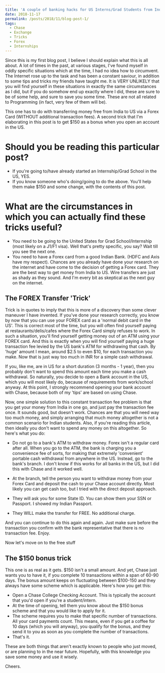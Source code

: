 ```yaml
---
title: 'A couple of banking hacks for US Interns/Grad Students from India'
date: 2018-11-17
permalink: /posts/2018/11/blog-post-1/
tags:
  - Chase
  - Exchange
  - Tricks
  - Forex
  - Internships
---
```


Since this is my first blog post, I believe I should explain what this is all about. A lot of times in the past, at various stages, I've found myself in oddly specific situations which at the time, I had no idea how to circumvent. The Internet rose up to the task and has been a constant saviour, in addition to some tips and tricks my friends have taught me. It is VERY UNLIKELY that you will find yourself in these situations in exactly the same circumstances as I did, but if you do somehow end up exactly where I did, these are sure to be of some help, and sure to save you some time. These are not all related to Programming (in fact, very few of them will be). 

This one has to do with transferring money free from India to US via a Forex Card (WITHOUT additional transaction fees). A second trick that I'm elaborating in this post is to get $150 as a bonus when you open an account in the US.

Should you be reading this particular post?
======
* If you're going to/have already started an Internship/Grad School in the US, YES.
* If you know someone who's doing/going to do the above. You'll help them make $150 and some change, with the contents of this post. 

What are the circumstances in which you can actually find these tricks useful?
======
* You need to be going to the United States for Grad School/Internship (most likely on a J1/F1 visa). Well that's pretty specific, you say? Wait till you see the next one.
* You need to have a Forex card from a good Indian Bank. (HDFC and Axis have my respect). Chances are you already have done your research on the internet and have come to the decision of getting a Forex card. They are the best way to get money from India to US. Wire transfers are just as shady as they sound. And I'm every bit as skeptical as the next guy on the internet. 


The FOREX Transfer 'Trick'
------
Trick is in quotes to imply that this is more of a discovery than some clever maneuver I have invented. If you've done your research correctly, you know by now that you can use your FOREX card as a 'normal debit card in the US'. This is correct most of the time, but you will often find yourself paying at restaurants/delis/cafes where the Forex Card simply refuses to work. In such a situation, you'll find yourself getting money out of an ATM using your FOREX card. And this is exactly when you will find yourself paying a huge transaction fee levied by the US bank's ATM for withdrawing that cash. By 'huge' amount I mean, around $2.5 to even $10, for each transaction you make. Now that is just way too much in INR for a simple cash withdrawal.

If you, like me, are in US for a short duration (3 months - 1 year), then you probably don't want to spend this amount each time you make a cash withdrawal. So naturally, you decide to open a Bank account in the US, which you will most likely do, because of requirements from work/school anyway. At this point, I strongly recommend opening your bank account with Chase, because both of my 'tips' are based on using Chase. 

Now, one simple solution to this constant transaction fee problem is that you get your money from India in one go, and just pay the transaction fee once. It sounds good, but doesn't work. Chances are that you will need way too much money, and simply arranging that much money altogether is not a common scenario for Indian students. Also, if you're reading this article, then ideally you don't want to spend any money on this altogether. So here's what you do:

* Do not go to a bank's ATM to withdraw money. Forex isn't a regular card after all. When you go to the ATM, the bank is charging you a convenience fee of sorts, for making that extremely 'convenient' portable cash withdrawal from anywhere in the US. Instead, go to the bank's branch. I don't know if this works for all banks in the US, but I did this with Chase and it worked well. 

* At the branch, tell the person you want to withdraw money from your Forex Card and deposit the cash to your Chase account directly. Most likely you can get cash too, but I tried with the direct deposit approach.

* They will ask you for some State ID. You can show them your SSN or Passport. I showed my Indian Passport.

* They WILL make the transfer for FREE. No additional charge.

And you can continue to do this again and again. Just make sure before the transaction you confirm with the bank representative that there is no transaction fee. Enjoy.

Now let's move on to the free stuff

The $150 bonus trick
-----
This one is as real as it gets. $150 isn't a small amount. And yet, Chase just wants you to have it, if you complete 10 transactions within a span of 60-90 days. The bonus amount keeps on fluctuating between $100-150 and they always have some scheme which is applicable. Here's how you get this:

* Open a Chase College Checking Account. This is typically the account that you'd open if you're a student/intern. 
* At the time of opening, tell them you know about the $150 bonus scheme and that you would like to apply for it.
* The scheme requires you to make that specific number of transactions. All your card payments count. This means, even if you get a coffee for 10 days (which you will anyway), you qualify for the bonus, and they send it to you as soon as you complete the number of transactions.
* That's it. 

These are both things that aren't exactly known to people who just moved, or are planning to in the near future. Hopefully, with this knowledge you save some money and use it wisely. 

Cheers.
